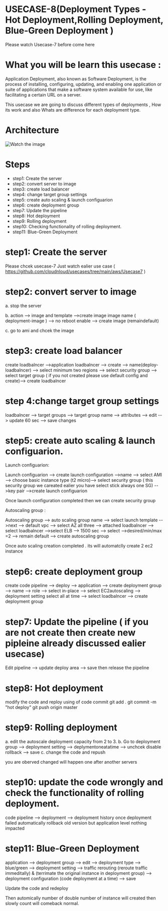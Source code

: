 #   USECASE-8(Deployment Types - Hot Deployment,Rolling Deployment, Blue-Green Deployment )

 Please watch Usecase-7  before come here

# What you will be learn this usecase :

Application Deployment, also known as Software Deployment, is the process of installing, configuring, updating, and enabling one application or suite of applications that make a software system available for use, like facilitating a certain URL on a server.

This usecase we are going to discuss different types of deployments , How its work and also Whats are difference for each deployment type.

# Architecture
![Watch the image](/aws/Usecase8/Deployment.png)

# Steps

 -  step1: Create the server
 -  step2: convert server to image
 -  step3: create load balancer
 -  step4: change target group settings
 -  step5: create auto scaling &  launch configuarion
 -  step6: create deployment group
 -  step7: Update the pipeline
 -  step8: Hot deployment 
 -  step9: Rolling deployment
 -  step10: Checking functionality of  rolling deployment.
 -  step11: Blue-Green Deployment 


# step1: Create the server

  Please chcek usecase-7 
 Just watch ealier use case ( https://github.com/cloudnloud/usecases/tree/main/aws/Usecase7 )



#  step2: convert server to image

  a. stop the server

  b. action --> image and template -->create image 
	 image name ( deployment-image ) --> no reboot enable --> create image (remaindefault)

  c. go to ami and chcek the image 

# step3: create load balancer

create loadbalncer -->application loadbalncer --> create --> name(deploy-loadbalncer) --> select minimum two regions --> select security group --> select target group ( if you not created please use default config and create)--> create loadbalncer


# step 4:change target group settings

loadbalncer --> target groups --> target group name --> attributes --> edit -->
	update 60 sec --> save changes

# step5: create auto scaling &  launch configuarion.

Launch configuarion:

Launch configuarion --> create launch configuration -->name --> select AMI --> choose basic instance type (t2 micro)--> select security group ( this security group we careated ealier you have select stick always one SG) 
		-->key pair -->create launch configuarion

Once launch configuration completed then we can create security group

Autoscaling group :

  Autoscaling group --> auto scaling group name --> select launch template -->next --> default vpc --> select AZ all three --> attached loadbalncer --> select loadbalncer -->select ELB --> 1500 sec --> select -->desired/min/max =2 --> remain default --> create autoscaling group 

Once auto scaling creation completed . its will automatclly create 2 ec2 instance

# step6: create deployment group

create code pipeline --> deploy --> application --> create deployment group -->  name --> role --> select in-place --> select EC2autoscaling -->  deployment setting select all at time --> select loadbalncer --> create deployment group

# step7: Update the pipeline ( if you are not create then create new pipleine already discussed ealier usecase)

  Edit pipeline --> update deploy area --> save
	then release the pipeline 
 # step8: Hot deployment

  modify the code and reploy using of code commit 
	git add .
	git commit -m "hot deploy"
	git push origin master
# step9: Rolling deployment

  a. edit the autoscale deployment capacity from 2 to 3.
	b. Go to deployment group --> deployment setting --> deplymentoneatatime -->  unchcek disable rollback --> save 
	c. change the code and repush 

you are oberved changed will happen one after another servers
# step10: update the code wrongly and check the functionality of rolling deployment.

  code pipeline --> deployment --> deployment history 
	once deployment failed automatically rollback old version but application level nothing impacted

# step11: Blue-Green Deployment 

  application --> deployment group --> edit --> deployment type --> blue/green --> deployment setting --> traffic rerouting (reroute traffic immeditally) & (terrimate the original instance in deployment group) --> deployment configuration (code deployment at a time) --> save

Update the code and redeploy 

Then automically number of double number of instance will created then slowly count will comeback normal.
